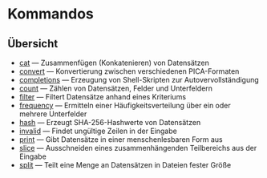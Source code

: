 # Kommandos

## Übersicht

* [cat](./cat.md) — Zusammenfügen (Konkatenieren) von Datensätzen
* [convert](./convert.md) — Konvertierung zwischen verschiedenen
  PICA-Formaten
* [completions](./completions.md) — Erzeugung von Shell-Skripten zur
  Autovervollständigung
* [count](./count.md) — Zählen von Datensätzen, Felder und Unterfeldern
* [filter](./filter.md) — Filtert Datensätze anhand eines Kriteriums
* [frequency](./frequency.md) — Ermitteln einer Häufigkeitsverteilung
  über ein oder mehrere Unterfelder
* [hash](./hash.md) — Erzeugt SHA-256-Hashwerte von Datensätzen
* [invalid](./invalid.md) — Findet ungültige Zeilen in der Eingabe
* [print](./print.md) — Gibt Datensätze in einer menschenlesbaren Form
  aus
* [slice](./slice.md) — Ausschneiden eines zusammenhängenden
  Teilbereichs aus der Eingabe
* [split](./split.md) — Teilt eine Menge an Datensätzen in Dateien fester
  Größe
